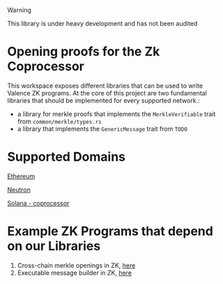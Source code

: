 > [!WARNING]
> This library is under heavy development and has not been audited

# Opening proofs for the Zk Coprocessor
This workspace exposes different libraries that can be used to write Valence ZK programs.
At the core of this project are two fundamental libraries that should be implemented for every supported network.:

- a library for merkle proofs that implements the `MerkleVerifiable` trait from `common/merkle/types.rs`
- a library that implements the `GenericMessage` trait from `TODO`

# Supported Domains
[Ethereum](domains/ethereum/README.md)

[Neutron](domains/neutron/README.md)

[Solana - coprocessor](domains/solana/README.md)

# Example ZK Programs that depend on our Libraries
1. Cross-chain merkle openings in ZK, [here](example-programs/sp1/cross-chain-merkle-program/prover/README.md)
2. Executable message builder in ZK, [here](example-programs/sp1/cross-chain-message-builder-program/prover/README.md)
